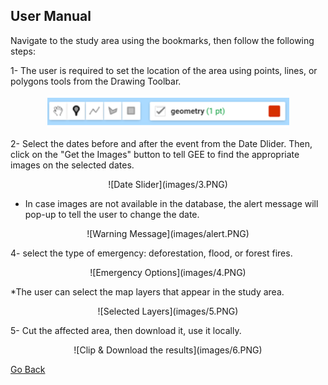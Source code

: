 ## User Manual 
Navigate to the study area using the bookmarks, then follow the following steps:


1- The user is required to set the location of the area using points, lines, or polygons tools from the Drawing Toolbar. 

<p align="center">
<img src="images/2.PNG" />
</p>




2- Select the dates before and after the event from the Date Dlider. Then, click on the "Get the Images" button to tell GEE to find the appropriate images on the selected dates.

<p align="center">
![Date Slider](images/3.PNG)
</p>


* In case images are not available in the database, the alert message will pop-up to tell the user to change the date. 

<p align="center">
![Warning Message](images/alert.PNG)
</p>



4- select the type of emergency: deforestation, flood, or forest fires.

<p align="center">
![Emergency Options](images/4.PNG)
</p>


*The user can select the map layers that appear in the study area.

<p align="center">
![Selected Layers](images/5.PNG)
<p>

5- Cut the affected area, then download it, use it locally.

<p align="center">
![Clip & Download the results](images/6.PNG)
<p>
  
[Go Back](README.md)



